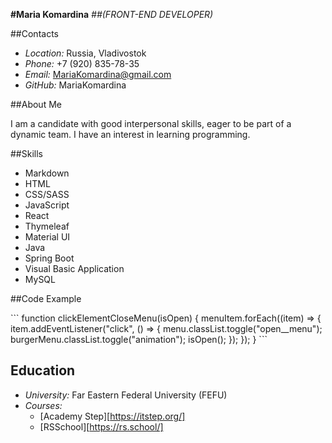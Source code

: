 **#Maria Komardina**
*##(FRONT-END DEVELOPER)*


##Contacts

- *Location:* Russia, Vladivostok
- *Phone:* +7 (920) 835-78-35
- *Email:* MariaKomardina@gmail.com
- *GitHub:* MariaKomardina


##About Me

I am a candidate with good interpersonal skills, eager to be part of a dynamic team. 
I have an interest in learning programming.


##Skills 

- Markdown
- HTML
- CSS/SASS
- JavaScript
- React
- Thymeleaf
- Material UI
- Java
- Spring Boot
- Visual Basic Application
- MySQL


##Code Example

\```
  function clickElementCloseMenu(isOpen) {
    menuItem.forEach((item) => {
      item.addEventListener("click", () => {
        menu.classList.toggle("open__menu");
        burgerMenu.classList.toggle("animation");
        isOpen();
      });
    });
  }
\```


## Education

- *University:* Far Eastern Federal University (FEFU)
- *Courses:*
    + [Academy Step][https://itstep.org/]
    + [RSSchool][https://rs.school/]


